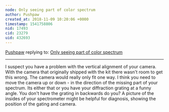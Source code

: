 ```yaml
---
node: Only seeing part of color spectrum
author: Pushpaw
created_at: 2018-11-09 10:20:06 +0000
timestamp: 1541758806
nid: 17493
cid: 23279
uid: 432693
---
```




[Pushpaw](../profile/Pushpaw) replying to: [Only seeing part of color spectrum](../notes/msolomon/11-08-2018/only-seeing-part-of-color-spectrum)

----
I suspect you have a problem with the vertical alignment of your camera. With the camera that originally shipped with the kit there wasn't room to get this wrong. The camera would really only fit one way.
I think you need to move the camera up or down - in the direction of the missing part of your spectrum.
Its either that or you have your diffraction grating at a funny angle. You don't have the grating in backwards do you?
A picture of the insides of your spectrometer might be helpful for diagnosis, showing the position of the gating and camera. 